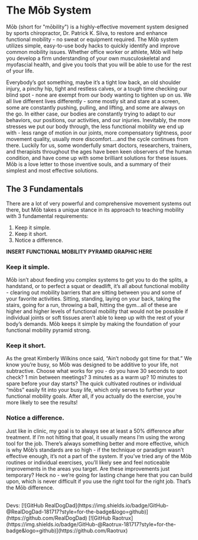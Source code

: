 # The Mōb System
Mōb (short for "mōbility") is a highly-effective movement system designed by sports chiropractor, Dr. Patrick K. Silva, to restore and enhance functional mobility - no sweat or equipment required. The Mōb system utilizes simple, easy-to-use body hacks to quickly identify and improve common mobility issues. Whether office worker or athlete, Mōb will help you develop a firm understanding of your own musculoskeletal and myofascial health, and give you tools that you will be able to use for the rest of your life.

Everybody’s got something, maybe it’s a tight low back, an old shoulder injury, a pinchy hip, tight and restless calves, or a tough time checking our blind spot - none are exempt from our body wanting to tighten up on us. We all live different lives differently - some mostly sit and stare at a screen, some are constantly pushing, pulling, and lifting, and some are always on the go. In either case, our bodies are constantly trying to adapt to our behaviors, our positions, our activities, and our injuries. Inevitably, the more stresses we put our body through, the less functional mobility we end up with - less range of motion in our joints, more compensatory tightness, poor movement quality, usually more discomfort….and the cycle continues from there. Luckily for us, some wonderfully smart doctors, researchers, trainers, and therapists throughout the ages have been keen observers of the human condition, and have come up with some brilliant solutions for these issues. Mōb is a love letter to those inventive souls, and a summary of their simplest and most effective solutions.

## The 3 Fundamentals
There are a lot of very powerful and comprehensive movement systems out there, but Mōb takes a unique stance in its approach to teaching mobility with 3 fundamental requirements:
1. Keep it simple.
2. Keep it short.
3. Notice a difference.

**INSERT FUNCTIONAL MOBILITY PYRAMID GRAPHIC HERE**

### Keep it simple.
Mōb isn’t about feeding you complex systems to get you to do the splits, a handstand, or to perfect a squat or deadlift, it’s all about functional mobility - clearing out mobility barriers that are sitting between you and some of your favorite activities. Sitting, standing, laying on your back, taking the stairs, going for a run, throwing a ball, hitting the gym...all of these are higher and higher levels of functional mobility that would not be possible if individual joints or soft tissues aren’t able to keep up with the rest of your body’s demands. Mōb keeps it simple by making the foundation of your functional mobility pyramid strong.

### Keep it short.
As the great Kimberly Wilkins once said, “Ain’t nobody got time for that.” We know you’re busy, so Mōb was designed to be additive to your life, not subtractive. Choose what works for you - do you have 30 seconds to spot check? 1 min between meetings? 3 minutes as a warm up? 10 minutes to spare before your day starts? The quick cultivated routines or individual “mōbs” easily fit into your busy life, which only serves to further your functional mobility goals. After all, if you actually do the exercise, you’re more likely to see the results!

### Notice a difference.
Just like in clinic, my goal is to always see at least a 50% difference after treatment. If I’m not hitting that goal, it usually means I’m using the wrong tool for the job. There’s always something better and more effective, which is why Mōb’s standards are so high - if the technique or paradigm wasn’t effective enough, it’s not a part of the system. If you’ve tried any of the Mōb routines or individual exercises, you’ll likely see and feel noticeable improvements in the areas you target. Are these improvements just temporary? Heck no - we’re going for lasting change here that you can build upon, which is never difficult if you use the right tool for the right job. That’s the Mōb difference.

<br>
Devs:
[![GitHub RealDogDad](https://img.shields.io/badge/GitHub-@RealDogDad-181717?style=for-the-badge&logo=github)](https://github.com/RealDogDad)
[![GitHub Raotrux](https://img.shields.io/badge/GitHub-@Raotrux-181717?style=for-the-badge&logo=github)](https://github.com/Raotrux)